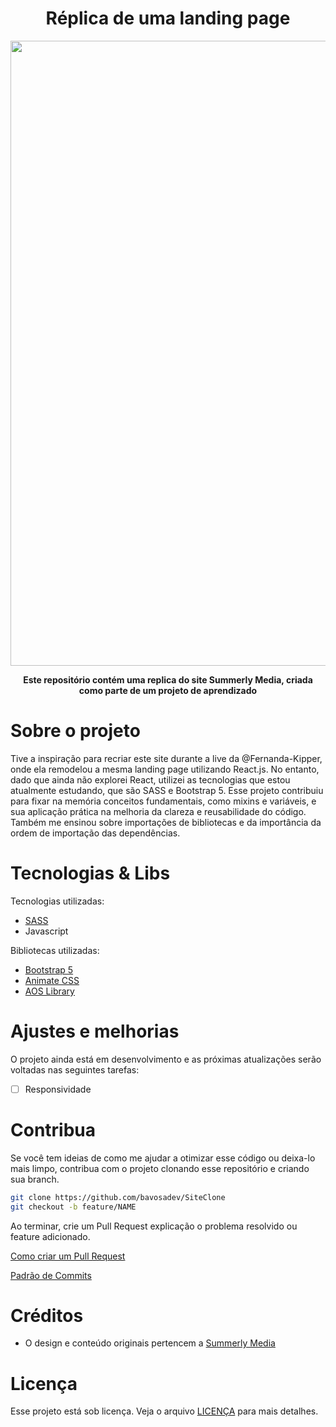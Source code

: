 <h1 align="center" style="font-weight: bold;">Réplica de uma landing page</h1>

<p align="center">
<img src="project/assets/gif-README/github.gif" width="1000">
</p>

<p align="center">
<b>Este repositório contém uma replica do site Summerly Media, criada como parte de um projeto de aprendizado</b>

# Sobre o projeto

Tive a inspiração para recriar este site durante a live da @Fernanda-Kipper, onde ela remodelou a mesma landing page utilizando React.js. No entanto, dado que ainda não explorei React, utilizei as tecnologias que estou atualmente estudando, que são SASS e Bootstrap 5. Esse projeto contribuiu para fixar na memória conceitos fundamentais, como mixins e variáveis, e sua aplicação prática na melhoria da clareza e reusabilidade do código. Também me ensinou sobre importações de bibliotecas e da importância da ordem de importação das dependências.

# Tecnologias & Libs

Tecnologias utilizadas:

- [SASS](https://sass-lang.com/documentation/)
- Javascript

Bibliotecas utilizadas: 

- [Bootstrap 5](https://getbootstrap.com/docs/5.3/getting-started/introduction/)
- [Animate CSS](https://animate.style/)
- [AOS Library](https://michalsnik.github.io/aos/)

# Ajustes e melhorias

O projeto ainda está em desenvolvimento e as próximas atualizações serão voltadas nas seguintes tarefas:

- [  ] Responsividade

# Contribua

Se você tem ideias de como me ajudar a otimizar esse código ou deixa-lo mais limpo, contribua com o projeto clonando esse repositório e criando sua branch.

```bash
git clone https://github.com/bavosadev/SiteClone
git checkout -b feature/NAME
```

 Ao terminar, crie um Pull Request explicação o problema resolvido ou feature adicionado.

[Como criar um Pull Request](https://www.atlassian.com/br/git/tutorials/making-a-pull-request)

[Padrão de Commits](https://gist.github.com/joshbuchea/6f47e86d2510bce28f8e7f42ae84c716)

# Créditos

- O design e conteúdo originais pertencem a [Summerly Media](https://www.summerlymedia.com/)

# Licença

Esse projeto está sob licença. Veja o arquivo [LICENÇA](LICENSE) para mais detalhes.